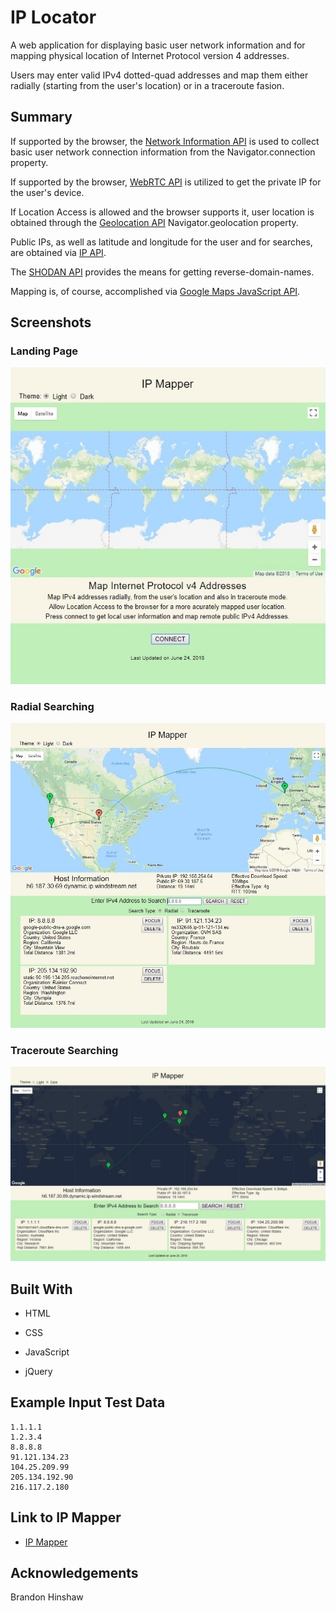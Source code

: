# IP Locator
A web application for displaying basic user network information and for mapping physical location of Internet Protocol version 4 addresses.

Users may enter valid IPv4 dotted-quad addresses and map them either radially (starting from the user's location) or in a traceroute fasion.

## Summary

If supported by the browser, the [Network Information API](https://developer.mozilla.org/en-US/docs/Web/API/Network_Information_API) is used to collect basic user network connection information from the Navigator.connection property.

If supported by the browser, [WebRTC API](https://webrtc.org/) is utilized to get the private IP for the user's device.

If Location Access is allowed and the browser supports it, user location is obtained through the [Geolocation API](https://developer.mozilla.org/en-US/docs/Web/API/Navigator/geolocation) Navigator.geolocation property.

Public IPs, as well as latitude and longitude for the user and for searches, are obtained via [IP API](https://ipapi.co/api/#introduction).

The [SHODAN API](https://developer.shodan.io/) provides the means for getting reverse-domain-names.

Mapping is, of course, accomplished via [Google Maps JavaScript API](https://developers.google.com/maps/documentation/javascript/tutorial).

## Screenshots
### Landing Page

![Landing Page](images/screenshots/ip-mapper-start.jpg)

### Radial Searching

![Radial Searching](images/screenshots/ip-mapper-radial.jpg)

### Traceroute Searching

![Traceroute Searching](images/screenshots/ip-mapper-traceroute.jpg)

## Built With

* HTML

* CSS

* JavaScript

* jQuery

## Example Input Test Data
```
1.1.1.1
1.2.3.4
8.8.8.8
91.121.134.23
104.25.209.99
205.134.192.90
216.117.2.180
```

## Link to IP Mapper
- [IP Mapper](https://craigpounds.github.io/ip-mapper/)

## Acknowledgements
Brandon Hinshaw